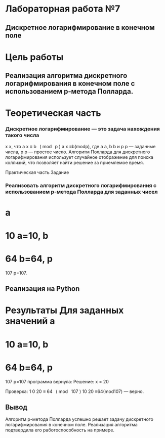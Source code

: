 # Лабораторная работа №7
## Дискретное логарифмирование в конечном поле

# Цель работы
## Реализация алгоритма дискретного логарифмирования в конечном поле с использованием p-метода Полларда.

# Теоретическая часть
### Дискретное логарифмирование — это задача нахождения такого числа 
x
x, что 
a
x
≡
b
 
(
mod
 
p
)
a 
x
 ≡b(modp), где 
a
a, 
b
b и 
p
p — заданные числа, 
p
p — простое число.
Алгоритм Полларда для дискретного логарифмирования использует случайное отображение для поиска коллизий, что позволяет найти решение за приемлемое время.

Практическая часть
Задание
### Реализовать алгоритм дискретного логарифмирования с использованием p-метода Полларда для заданных чисел 
a
=
10
a=10, 
b
=
64
b=64, 
p
=
107
p=107.
## Реализация на Python
Результаты
Для заданных значений 
a
=
10
a=10, 
b
=
64
b=64, 
p
=
107
p=107 программа вернула:
Решение: x = 20

Проверка:
1
0
20
≡
64
 
(
mod
 
107
)
10 
20
 ≡64(mod107) — верно.

## Вывод
Алгоритм p-метода Полларда успешно решает задачу дискретного логарифмирования в конечном поле. Реализация алгоритма подтвердила его работоспособность на примере.
